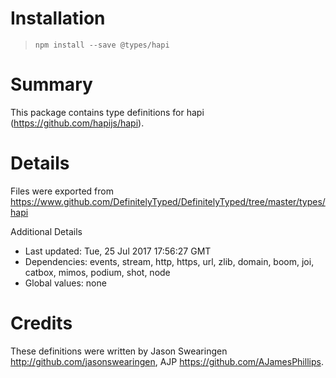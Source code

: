 # Installation
> `npm install --save @types/hapi`

# Summary
This package contains type definitions for hapi (https://github.com/hapijs/hapi).

# Details
Files were exported from https://www.github.com/DefinitelyTyped/DefinitelyTyped/tree/master/types/hapi

Additional Details
 * Last updated: Tue, 25 Jul 2017 17:56:27 GMT
 * Dependencies: events, stream, http, https, url, zlib, domain, boom, joi, catbox, mimos, podium, shot, node
 * Global values: none

# Credits
These definitions were written by Jason Swearingen <http://github.com/jasonswearingen>, AJP <https://github.com/AJamesPhillips>.
